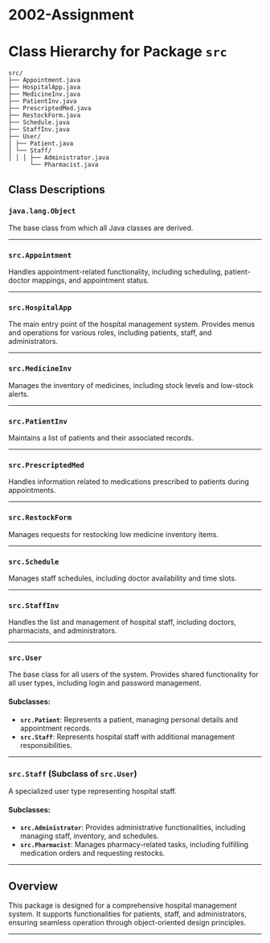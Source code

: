 # 2002-Assignment

# Class Hierarchy for Package `src`
```
src/
├── Appointment.java
├── HospitalApp.java
├── MedicineInv.java
├── PatientInv.java
├── PrescriptedMed.java
├── RestockForm.java
├── Schedule.java
├── StaffInv.java
├── User/
│ ├── Patient.java
│ └── Staff/
│ │ │ ├── Administrator.java
      └── Pharmacist.java
```
## Class Descriptions

### `java.lang.Object`
The base class from which all Java classes are derived.

---

### `src.Appointment`
Handles appointment-related functionality, including scheduling, patient-doctor mappings, and appointment status.

---

### `src.HospitalApp`
The main entry point of the hospital management system. Provides menus and operations for various roles, including patients, staff, and administrators.

---

### `src.MedicineInv`
Manages the inventory of medicines, including stock levels and low-stock alerts.

---

### `src.PatientInv`
Maintains a list of patients and their associated records.

---

### `src.PrescriptedMed`
Handles information related to medications prescribed to patients during appointments.

---

### `src.RestockForm`
Manages requests for restocking low medicine inventory items.

---

### `src.Schedule`
Manages staff schedules, including doctor availability and time slots.

---

### `src.StaffInv`
Handles the list and management of hospital staff, including doctors, pharmacists, and administrators.

---

### `src.User`
The base class for all users of the system. Provides shared functionality for all user types, including login and password management.

#### Subclasses:
- **`src.Patient`**: Represents a patient, managing personal details and appointment records.
- **`src.Staff`**: Represents hospital staff with additional management responsibilities.

---

### `src.Staff` (Subclass of `src.User`)
A specialized user type representing hospital staff.

#### Subclasses:
- **`src.Administrator`**: Provides administrative functionalities, including managing staff, inventory, and schedules.
- **`src.Pharmacist`**: Manages pharmacy-related tasks, including fulfilling medication orders and requesting restocks.

---

## Overview
This package is designed for a comprehensive hospital management system. It supports functionalities for patients, staff, and administrators, ensuring seamless operation through object-oriented design principles.

---
